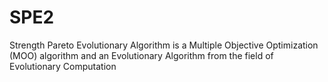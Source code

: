 # SPE2
Strength Pareto Evolutionary Algorithm is a Multiple Objective Optimization (MOO) algorithm and an Evolutionary Algorithm from the field of Evolutionary Computation
